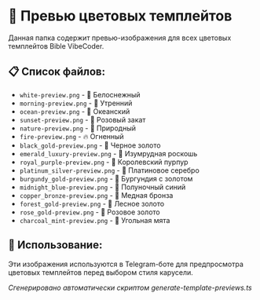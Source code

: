 # 🎨 Превью цветовых темплейтов

Данная папка содержит превью-изображения для всех цветовых темплейтов Bible VibeCoder.

## 📋 Список файлов:

- `white-preview.png` - 🤍 Белоснежный
- `morning-preview.png` - 🌅 Утренний
- `ocean-preview.png` - 🌊 Океанский
- `sunset-preview.png` - 🌸 Розовый закат
- `nature-preview.png` - 🍃 Природный
- `fire-preview.png` - 🔥 Огненный
- `black_gold-preview.png` - 🖤 Черное золото
- `emerald_luxury-preview.png` - 💎 Изумрудная роскошь
- `royal_purple-preview.png` - 👑 Королевский пурпур
- `platinum_silver-preview.png` - 🥈 Платиновое серебро
- `burgundy_gold-preview.png` - 🍷 Бургундия с золотом
- `midnight_blue-preview.png` - 🌙 Полуночный синий
- `copper_bronze-preview.png` - 🔶 Медная бронза
- `forest_gold-preview.png` - 🌲 Лесное золото
- `rose_gold-preview.png` - 🌹 Розовое золото
- `charcoal_mint-preview.png` - 🌿 Угольная мята

## 🔧 Использование:

Эти изображения используются в Telegram-боте для предпросмотра цветовых темплейтов 
перед выбором стиля карусели.

_Сгенерировано автоматически скриптом generate-template-previews.ts_
